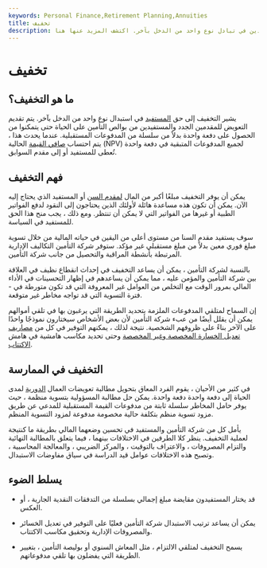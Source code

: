```yaml
---
keywords: Personal Finance,Retirement Planning,Annuities
title: تخفيف
description: يشير التخفيف إلى حقوق المستفيدين في تبادل نوع واحد من الدخل بآخر. اكتشف المزيد عنها هنا.
---
```


# تخفيف
## ما هو التخفيف؟

يشير التخفيف إلى حق [المستفيد](/beneficiary) في استبدال نوع واحد من الدخل بآخر. يتم تقديم التعويض للمقدمين الجدد والمستفيدين من بوالص التأمين على الحياة حتى يتمكنوا من الحصول على دفعة واحدة بدلاً من سلسلة من المدفوعات المستقبلية. عندما يحدث هذا ، يتم احتساب [صافي القيمة](/npv) الحالية (NPV) لجميع المدفوعات المتبقية في دفعة واحدة تُعطى للمستفيد أو إلى مقدم السوابق.

## فهم التخفيف

يمكن أن يوفر التخفيف مبلغًا أكبر من المال [لمقدم السن](/annuitant) أو المستفيد الذي يحتاج إليه الآن. يمكن أن تكون هذه مساعدة هائلة لأولئك الذين يحتاجون إلى النقود لدفع الفواتير الطبية أو غيرها من الفواتير التي لا يمكن أن تنتظر. ومع ذلك ، يجب منح هذا الحق للمستفيد في السياسة.

سوف يستفيد مقدم السنا من مستوى أعلى من اليقين في حياته المالية من خلال تسوية مبلغ فوري معين بدلاً من مبلغ مستقبلي غير مؤكد. ستوفر شركة التأمين التكاليف الإدارية المرتبطة بأنشطة المراقبة والتحصيل من جانب شركة التأمين.

بالنسبة لشركة التأمين ، يمكن أن يساعد التخفيف في إحداث انقطاع نظيف في العلاقة بين شركة التأمين والمؤمن عليه ، مما يمكن أن يساعدهم في إظهار التحسينات في الأداء المالي بمرور الوقت مع التخلص من العوامل غير المعروفة التي قد تكون متورطة في - فترة التسوية التي قد تواجه مخاطر غير متوقعة.

إن السماح لمتلقي المدفوعات الملزمة بتحديد الطريقة التي يرغبون بها في تلقي أموالهم يمكن أن يقلل أيضًا من عبء شركة التأمين لأن بعض الأشخاص سيختارون نموذجًا واحدًا على الآخر بناءً على ظروفهم الشخصية. نتيجة لذلك ، يمكنهم التوفير في كل من [مصاريف](/loss-adjustment-expense-lae) [تعديل الخسارة المخصصة وغير المخصصة](/loss-adjustment-expense-lae) وحتى تحديد مكاسب هامشية في هامش [الاكتتاب](/underwritingspread).

## التخفيف في الممارسة

في كثير من الأحيان ، يقوم الفرد المعاق بتحويل مطالبة تعويضات العمال [الدورية](/periodic-payment-plan) لمدى الحياة إلى دفعة واحدة دفعة واحدة. يمكن حل مطالبة المسؤولية بتسوية منظمة ، حيث يوفر حامل المخاطر سلسلة ثابتة من مدفوعات القيمة المستقبلية للمدعي عن طريق مزود تسوية منظم بتكلفة حالية مخصومة مدفوعة لمزود التسوية المنظم.

يأمل كل من شركة التأمين والمستفيد في تحسين وضعهما المالي بطريقة ما كنتيجة لعملية التخفيف. ينظر كلا الطرفين في الاختلافات بينهما ، فيما يتعلق بالمطالبة النهائية والتزام المصروفات ، والاعتراف بالتوقيت ، والمركز الضريبي ، والمعالجة المحاسبية ، وتصبح هذه الاختلافات عوامل قيد الدراسة في سياق مفاوضات الاستبدال.

## يسلط الضوء

- قد يختار المستفيدون مقايضة مبلغ إجمالي بسلسلة من التدفقات النقدية الجارية ، أو العكس.

- يمكن أن يساعد ترتيب الاستبدال شركة التأمين فعليًا على التوفير في تعديل الخسائر والمصروفات الإدارية وتحقيق مكاسب الاكتتاب.

- يسمح التخفيف لمتلقي الالتزام ، مثل المعاش السنوي أو بوليصة التأمين ، بتغيير الطريقة التي يفضلون بها تلقي مدفوعاتهم.

